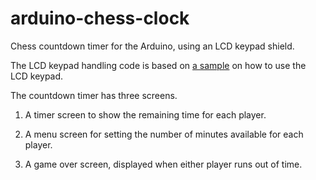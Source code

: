 # arduino-chess-clock
Chess countdown timer for the Arduino, using an LCD keypad shield.

The LCD keypad handling code is based on [a sample](http://www.dfrobot.com/wiki/index.php?title=Arduino_LCD_KeyPad_Shield_%28SKU:_DFR0009%29) on how to use the LCD keypad.

The countdown timer has three screens.

1. A timer screen to show the remaining time for each player.

2. A menu screen for setting the number of minutes available for each player.

3. A game over screen, displayed when either player runs out of time.
